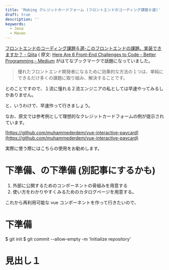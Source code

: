```yaml
---
title: 'Making クレジットカードフォーム (フロントエンドのコーディング課題６選)'
draft: true
description: ''
keywords:
  - Java
  - Maven
---
```


[フロントエンドのコーディング課題６選-このフロントエンドの課題、実装できますか？ - Qiita](https://qiita.com/baby-degu/items/d68e52a0727248ba2750)
( 原文: [Here Are 6 Front-End Challenges to Code - Better Programming - Medium](https://medium.com/better-programming/here-are-6-frontend-challenges-to-code-9952190c97cc)
がはてなブックマークで話題になっていました。

> 優れたフロントエンド開発者になるために効果的な方法の１つは、単純にできるだけ多くの課題に取り組み、解決することです。

とのことですので、１流に憧れる２流エンジニアの私としては早速やってみるしかありません。

と、いうわけで、早速作って行きましょう。

なお、原文では参考例として理想的なクレジットカードフォームの例が提示されています。

[https://github.com/muhammederdem/vue-interactive-paycard](https://github.com/muhammederdem/vue-interactive-paycard)

実際に使う際にはこちらの使用をお勧めします。

下準備、の下準備 (別記事にするかも)
====

1. 外部に公開するためのコンポーネントの骨組みを用意する
2. 使い方をわかりやすくみるためのカタログページを用意する。

これから再利用可能な vue コンポーネントを作って行きたいので、


下準備
====

$ git init
$ git commit --allow-empty -m 'Initialize repository'


見出し１
====

